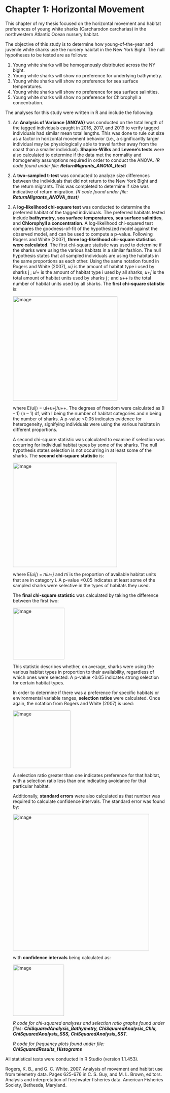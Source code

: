 # Chapter 1: Horizontal Movement

This chapter of my thesis focused on the horizontal movement and habitat preferences of young white sharks (Carcharodon carcharias) in the northwestern Atlantic Ocean nursery habitat.

The objective of this study is to determine how young-of-the-year and juvenile white sharks use the nursery habitat in the New York Bight. The null hypotheses to be tested are as follows:
  1. Young white sharks will be homogenously distributed across the NY bight.
  2. Young white sharks will show no preference for underlying bathymetry.
  3. Young white sharks will show no preference for sea surface temperatures.
  4. Young white sharks will show no preference for sea surface salinities.
  5. Young white sharks will show no preference for Chlorophyll a concentration.
 
The analyses for this study were written in R and include the following:
  1. An **Analysis of Variance (ANOVA)** was conducted on the total length of the tagged individuals caught in 2016, 2017, and 2019 to verify tagged individuals had similar mean total lengths. This was done to rule out size as a factor in horizontal movement behavior (i.e., a significantly larger individual may be physiologically able to travel farther away from the coast than a smaller individual). **Shapiro-Wilks** and **Levene’s tests** were also calculated to determine if the data met the normality and homogeneity assumptions required in order to conduct the ANOVA. *(R code found under file: **ReturnMigrants_ANOVA_ttest**)*
  
  2. A **two-sampled t-test** was conducted to analyze size differences between the individuals that did not return to the New York Bight and the return migrants. This was completed to determine if size was indicative of return migration. *(R code found under file: **ReturnMigrants_ANOVA_ttest**)*
  
  3. A **log-likelihood chi-square test** was conducted to determine the preferred habitat of the tagged individuals. The preferred habitats tested include **bathymetry**, **sea surface temperatures**, **sea surface salinities**, and **Chlorophyll a concentration**. A log-likelihood chi-squared test compares the goodness-of-fit of the hypothesized model against the observed model, and can be used to compute a p-value. Following Rogers and White (2007), **three log-likelihood chi-square statistics were calculated**. The first chi-square statistic was used to determine if the sharks were using the various habitats in a similar fashion. The null hypothesis states that all sampled individuals are using the habitats in the same proportions as each other. Using the same notation found in Rogers and White (2007), 𝑢𝑖𝑗 is the amount of habitat type i used by sharks j ; 𝑢𝑖+ is the amount of habitat type i used by all sharks; 𝑢+𝑗 is the total amount of habitat units used by sharks j ; and 𝑢++ is the total number of habitat units used by all sharks. The **first chi-square statistic** is:
  
       <img width="329" alt="image" src="https://user-images.githubusercontent.com/99918352/186493896-a529fc22-e1bc-42fd-9afe-49ff4af498bc.png">

     where E(uij) = ui+u+j/u++. The degrees of freedom were calculated as (I – 1) (n – 1) df, with I being the number of habitat categories and n being the number of sharks. A p-value <0.05 indicates evidence for heterogeneity, signifying individuals were using the various habitats in different proportions.

     A second chi-square statistic was calculated to examine if selection was occurring for individual habitat types by some of the sharks. The null hypothesis states selection is not occurring in at least some of the sharks. The **second chi-square statistic** is:
     
     <img width="328" alt="image" src="https://user-images.githubusercontent.com/99918352/186494070-9163db7a-8b68-4a18-88ec-8600c8ee2670.png">

     where E(𝑢𝑖𝑗) = 𝜋𝑖𝑢+𝑗 and 𝜋𝑖 is the proportion of available habitat units that are in category i. A p-value <0.05 indicates at least some of the sampled sharks were selective in the types of habitats they used.
     
     The **final chi-square statistic** was calculated by taking the difference between the first two:
     
     <img width="162" alt="image" src="https://user-images.githubusercontent.com/99918352/186494172-c2f72f6c-89ff-4459-8bc3-35c01eedb126.png">
     
     This statistic describes whether, on average, sharks were using the various habitat types in proportion to their availability, regardless of which ones were selected. A p-value <0.05 indicates strong selection for certain habitat types.
     
     In order to determine if there was a preference for specific habitats or environmental variable ranges, **selection ratios** were calculated. Once again, the notation from Rogers and White (2007) is used:
     
     <img width="181" alt="image" src="https://user-images.githubusercontent.com/99918352/186494262-0a49baa9-2b4b-451c-a5be-fce183e67062.png">
     
     A selection ratio greater than one indicates preference for that habitat, with a selection ratio less than one indicating avoidance for that particular habitat.
     
     Additionally, **standard errors** were also calculated as that number was required to calculate confidence intervals. The standard error was found by:
     
     <img width="429" alt="image" src="https://user-images.githubusercontent.com/99918352/186494345-b851e2d9-2539-4341-a572-5b40fc04af4f.png">
     
     with **confidence intervals** being calculated as:
     
     <img width="161" alt="image" src="https://user-images.githubusercontent.com/99918352/186494402-31642f99-842a-44c8-b3b4-586c71cc00d5.png">
     
     *R code for chi-squared analyses and selection ratio graphs found under files: **ChiSquaredAnalysis_Bathymetry, ChiSquaredAnalysis_Chla, ChiSquaredAnalysis_SSS, ChiSquaredAnalysis_SST**.* 
     
     *R code for frequency plots found under file: **ChiSquaredResults_Histograms***

All statistical tests were conducted in R Studio (version 1.1.453).



Rogers, K. B., and G. C. White. 2007. Analysis of movement and habitat use from telemetry data. Pages 625-676 in C. S. Guy, and M. L. Brown, editors. Analysis and interpretation of freshwater fisheries data. American Fisheries Society, Bethesda, Maryland.
     
     
